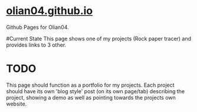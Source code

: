 # [olian04.github.io](https://olian04.github.io/)
Github Pages for Olian04.


#Current State
This page shows one of my projects (Rock paper tracer) and provides links to 3 other.

# TODO
This page should function as a portfolio for my projects. Each project should have its own 'blog style' post (on its own page/tab) describing the project, showing a demo as well as pointing towards the projects own website.